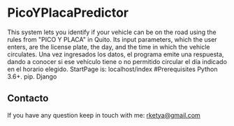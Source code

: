# PicoYPlacaPredictor
This system lets you identify if your vehicle can be on the road using the rules from "PICO Y PLACA" in Quito. Its input parameters, which the user enters, are the license plate, the day, and the time in which the vehicle circulates.
Una vez ingresados los datos, el programa emite una respuesta, dando a conocer si ese vehículo tiene o no permitido circular el día indicado en el horario elegido. 
StartPage is: localhost/index
#Prerequisites
Python 3.6+.
pip.
Django

## Contacto
If you have any question keep in touch with me: rketya@gmail.com

